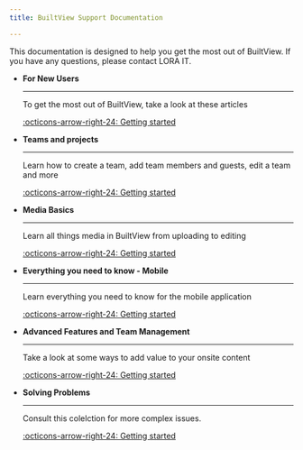 ```yaml
---
title: BuiltView Support Documentation

---
```


This documentation is designed to help you get the most out of BuiltView. If you have any questions, please contact LORA IT.

<div class="grid cards" markdown>

-   __For New Users__

    ---

    To get the most out of BuiltView, take a look at these articles

    [:octicons-arrow-right-24: Getting started](./for-new-users/index.md)

-   __Teams and projects__

    ---

    Learn how to create a team, add team members and guests, edit a team and more

    [:octicons-arrow-right-24: Getting started](./teams-and-projects/1intro.md)

-   __Media Basics__

    ---

    Learn all things media in BuiltView from uploading to editing

    [:octicons-arrow-right-24: Getting started](./media-basics/reports-and-exports.md)

-   __Everything you need to know - Mobile__

    ---

    Learn everything you need to know for the mobile application

    [:octicons-arrow-right-24: Getting started](./mobile-help/1capturing.md)

-   __Advanced Features and Team Management__

    ---

    Take a look at some ways to add value to your onsite content

    [:octicons-arrow-right-24: Getting started](./advanced-features-and-team-management/floorplans.md)

-   __Solving Problems__

    ---

    Consult this colelction for more complex issues.

    [:octicons-arrow-right-24: Getting started](./solving-problems/recovering-lost-photos.md)
</div>
